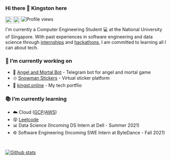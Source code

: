 <!--
**kstonekuan/kstonekuan** is a ✨ _special_ ✨ repository because its `README.md` (this file) appears on your GitHub profile.

Here are some ideas to get you started:

- 🔭 I’m currently working on ...
- 🌱 I’m currently learning ...
- 👯 I’m looking to collaborate on ...
- 🤔 I’m looking for help with ...
- 💬 Ask me about ...
- 📫 How to reach me: ...
- 😄 Pronouns: ...
- ⚡ Fun fact: ...
-->

### Hi there 👋 Kingston here

<a href="https://www.linkedin.com/in/kingston-kuan/">
    <img align="left" alt="LinkedIn" width="22px" src="https://cdn.jsdelivr.net/npm/simple-icons@v3/icons/linkedin.svg" />
</a>

<a href="https://t.me/kstonekuan">
  <img align="left" alt="Telegram" width="22px" src="https://cdn.jsdelivr.net/npm/simple-icons@v3/icons/telegram.svg" />
</a>

![Profile views](https://gpvc.arturio.dev/kstonekuan)

I'm currently a Computer Engineering Student 💻 at the National University of Singapore. With past experiences in software engineering and data science through [internships](https://www.linkedin.com/in/kingston-kuan/) and [hackathons](https://devpost.com/kstonekuan), I am committed to learning all I can about tech.

### 🔭 I’m currently working on

- 👼 [Angel and Mortal Bot](https://github.com/kstonekuan/angel-mortal-bot) - Telegram bot for angel and mortal game
- ⛄ [Snowman Stickers](https://github.com/lingsihui/h-r) - Virtual sticker platform
- 📑 [kingst.online](https://kingst.online/) - My tech portflio

### 📚 I’m currently learning

- ☁️ Cloud ([GCP](https://google.qwiklabs.com/public_profiles/43304000-3872-4b46-b1f2-24944a096821)/[AWS](https://credentials.edx.org/credentials/53cb7c5b4f8944da96d4d80c579fe95a/))
- 😵 [Leetcode](https://leetcode.com/kstonekuan/) 
- 📊 Data Science (Incoming DS Intern at Dell - Summer 2021)
- ⚙️ Software Engineering (Incoming SWE Intern at ByteDance - Fall 2021)

<br/>

[![Github stats](https://github-readme-stats.vercel.app/api?username=kstonekuan&count_private=true&theme=tokyonight)](https://github.com/anuraghazra/github-readme-stats)
